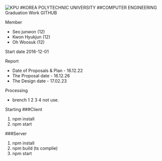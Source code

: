 ![KPU](https://firebasestorage.googleapis.com/v0/b/m2mproject-d7ae6.appspot.com/o/%ED%95%9C%EA%B5%AD%EC%82%B0%EC%97%85%EA%B8%B0%EC%88%A0%EB%8C%80%ED%95%99%EA%B5%90%EB%A1%9C%EA%B3%A0.jpg?alt=media&token=98517078-3bd0-4490-b05a-19f3015fe5d8)
#KOREA POLYTECHNIC UNIVERSITY
##COMPUTER ENGINEERING
Graduation Work GITHUB

Member
* Seo junwon (12)
* Kwon Hyukjun (12)
* Oh Woosuk (12)


Start date
2016-12-01

Report
* Date of Proposals & Plan - 16.12.22
* The Proposal date - 16.12.26
* The Design date - 17.02.23

Processing
* brench 1 2 3 4 not use.

Starting
###Client
1. npm install
2. npm start 

###Server
1. npm install
2. npm build (ts complie)
3. npm start

